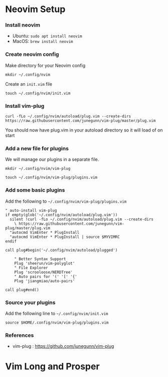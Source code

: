 # Neovim Setup

### Install neovim
- Ubuntu: `sudo apt install neovim`
- MacOS: `brew install neovim`

### Create neovim config
Make directory for your Neovim config

`mkdir ~/.config/nvim`

Create an `init.vim` file

`touch ~/.config/nvim/init.vim`

### Install vim-plug
`curl -fLo ~/.config/nvim/autoload/plug.vim --create-dirs https://raw.githubusercontent.com/junegunn/vim-plug/master/plug.vim`

You should now have plug.vim in your autoload directory so it will load of on start

### Add a new file for plugins
We will manage our plugins in a separate file.

`mkdir ~/.config/nvim/vim-plug`

`touch ~/.config/nvim/vim-plug/plugins.vim`

### Add some basic plugins
Add the following to `~/.config/nvim/vim-plug/plugins.vim`
```
" auto-install vim-plug
if empty(glob('~/.config/nvim/autoload/plug.vim'))
  silent !curl -fLo ~/.config/nvim/autoload/plug.vim --create-dirs
    \ https://raw.githubusercontent.com/junegunn/vim-plug/master/plug.vim
  "autocmd VimEnter * PlugInstall
  "autocmd VimEnter * PlugInstall | source $MYVIMRC
endif

call plug#begin('~/.config/nvim/autoload/plugged')

    " Better Syntax Support
    Plug 'sheerun/vim-polyglot'
    " File Explorer
    Plug 'scrooloose/NERDTree'
    " Auto pairs for '(' '[' '{'
    Plug 'jiangmiao/auto-pairs'

call plug#end()
```

### Source your plugins
Add the following line to `~/.config/nvim/init.vim`

`source $HOME/.config/nvim/vim-plug/plugins.vim`

### References
- vim-plug : https://github.com/junegunn/vim-plug


# Vim Long and Prosper

